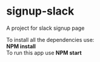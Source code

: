 # signup-slack

A project for slack signup page

To install all the dependencies use:
<br>
<b>NPM install</b>
<br>
To run this app use
<b>NPM start</b>
